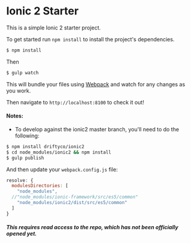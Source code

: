 # Ionic 2 Starter

This is a simple Ionic 2 starter project.

To get started run `npm install` to install the project's dependencies.
```bash
$ npm install
```

Then
```bash
$ gulp watch
```
 This will bundle your files using [Webpack](http://webpack.github.io/) and
 watch for any changes as you work.

Then navigate to `http://localhost:8100` to check it out!

#### Notes:
- To develop against the ionic2 master branch, you'll need to do the following:
```bash
$ npm install driftyco/ionic2
$ cd node_modules/ionic2 && npm install
$ gulp publish
```
And then update your `webpack.config.js` file:
```js
resolve: {
  modulesDirectories: [
    "node_modules",
  //"node_modules/ionic-framework/src/es5/common"
    "node_modules/ionic2/dist/src/es5/common"
  ]
}
```

##### This requires read access to the repo, which has not been officially opened yet.
